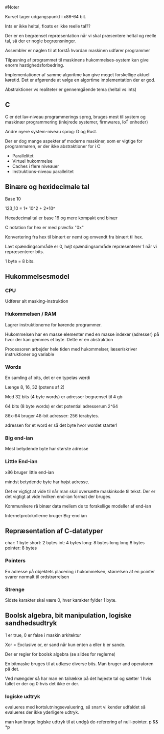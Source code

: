 #Noter

Kurset tager udgangspunkt i x86-64 bit.

Ints er ikke heltal, floats er ikke reelle tal??

Der er en begrænset repræsentation når vi skal præsentere heltal og reelle tal, så der er nogle begrænsninger. 

Assembler er nøglen til at forstå hvordan maskinen udfører programmer

Tilpasning af programmet til maskinens hukommelses-system kan give enorm hastighedsforbedring.

Implementationer af samme algoritme kan give meget forskellige aktuel køretid. Det er afgørende at vølge en algortime implementation der er god.

Abstraktioner vs realiteter er gennemgående tema (heltal vs ints)

## C

C er det lav-niveau programmerings sprog, bruges mest til system og maskinær programmering (inlejrede systemer, firmwares, IoT enheder)

Andre nyere system-niveau sprog: D og Rust.

Der er dog mange aspekter af moderne maskiner, som er vigtige for programmøren, er der ikke abstraktioner for i C

- Parallelitet
- Virtuel hukommelse
- Caches i flere niveauer
- Instruktions-niveau parallelitet

## Binære og hexidecimale tal

Base 10

123_10 = 1* 10^2 + 2*10^

Hexadecimal tal er base 16 og mere kompakt end binær

C notation for hex er med præcfix "0x"

Konvertering fra hex til binært er nemt og omvendt fra binært til hex.

Lavt spændingsområde er 0, højt spændingsområde repræsenterer 1 når vi repræsenterer bits.

1 byte = 8 bits.

## Hukommelsesmodel

### CPU

Udfører alt masking-instruktion

### Hukommelsen / RAM

Lagrer instruktionerne for kørende programmer.

Hukommelsen har en masse elementer med en masse indexer (adresser) på hvor der kan gemmes et byte. Dette er en abstraktion

Processoren arbejder hele tiden med hukommelser, læser/skriver instruktioner og variable

### Words

En samling af bits, det er en typeløs værdi

Længe 8, 16, 32 (potens af 2)

Med 32 bits (4 byte words) er adresser begrænset til 4 gb

64 bits (8 byte words) er det potential adresserum 2^64

86x-64 bruger 48-bit adresser: 256 terabytes.

adressen for et word er så det byte hvor wordet starter!


### Big end-ian

Mest betydende byte har største adresse

### Little End-ian

x86 bruger little end-ian

mindst betydende byte har højst adresse.

Det er vigtigt at vide til når man skal oversætte maskinkode til tekst. Der er det vigtigt at vide hvilken end-ian format der bruges.

Kommunikere rå binær data mellem de to forskellige modeller af end-ian

Internetprotokollerne bruger Big-end ian

## Repræsentation af C-datatyper

char: 1 byte
short: 2 bytes
int: 4 bytes
long: 8 bytes
long long 8 bytes
pointer: 8 bytes
  

### Pointers

En adresse på objektets placering i hukommelsen, størrelsen af en pointer svarer normalt til ordstrørrelsen

### Strenge

Sidste karakter skal være 0, hver karakter fylder 1 byte.

## Boolsk algebra, bit manipulation, logiske sandhedsudtryk

1 er true, 0 er false i maskin arkitektur

Xor = Exclusive or, er sand når kun enten a eller b er sande.

Der er regler for boolsk algebra (se slides for reglerne)

En bitmaske bruges til at udlæse diverse bits. Man bruger and operatoren på det.

Ved mængder så har man en talrække på det højeste tal og sætter 1 hvis tallet er der og 0 hvis det ikke er der.

### logiske udtryk

evalueres med kortslutningsevaluering, så snart vi kender udfaldet så evalueres der ikke yderligere udtryk.

man kan bruge logiske udtryk til at undgå de-referering af null-pointer. p && *p